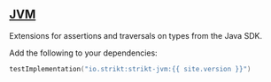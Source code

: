 ---
---

## [JVM]({{page.link}})

Extensions for assertions and traversals on types from the Java SDK.

Add the following to your dependencies:

```kotlin
testImplementation("io.strikt:strikt-jvm:{{ site.version }}")
```
